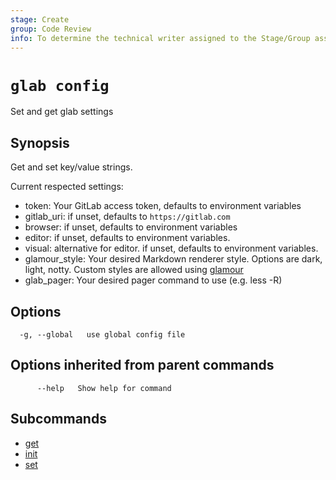 ```yaml
---
stage: Create
group: Code Review
info: To determine the technical writer assigned to the Stage/Group associated with this page, see https://about.gitlab.com/handbook/product/ux/technical-writing/#assignments
---
```


<!--
This documentation is auto generated by a script.
Please do not edit this file directly. Run `make gen-docs` instead.
-->

# `glab config`

Set and get glab settings

## Synopsis

Get and set key/value strings.

Current respected settings:

- token: Your GitLab access token, defaults to environment variables
- gitlab_uri: if unset, defaults to `https://gitlab.com`
- browser: if unset, defaults to environment variables
- editor: if unset, defaults to environment variables.
- visual: alternative for editor. if unset, defaults to environment variables.
- glamour_style: Your desired Markdown renderer style. Options are dark, light, notty. Custom styles are allowed using [glamour](https://github.com/charmbracelet/glamour#styles)
- glab_pager: Your desired pager command to use (e.g. less -R)

## Options

```plaintext
  -g, --global   use global config file
```

## Options inherited from parent commands

```plaintext
      --help   Show help for command
```

## Subcommands

- [get](get.md)
- [init](init.md)
- [set](set.md)
